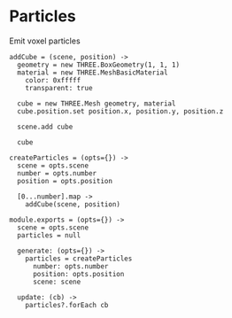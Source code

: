 Particles
=========

Emit voxel particles

    addCube = (scene, position) ->
      geometry = new THREE.BoxGeometry(1, 1, 1)
      material = new THREE.MeshBasicMaterial
        color: 0xfffff
        transparent: true

      cube = new THREE.Mesh geometry, material
      cube.position.set position.x, position.y, position.z

      scene.add cube

      cube

    createParticles = (opts={}) ->
      scene = opts.scene
      number = opts.number
      position = opts.position

      [0...number].map ->
        addCube(scene, position)

    module.exports = (opts={}) ->
      scene = opts.scene
      particles = null

      generate: (opts={}) ->
        particles = createParticles
          number: opts.number
          position: opts.position
          scene: scene

      update: (cb) ->
        particles?.forEach cb
